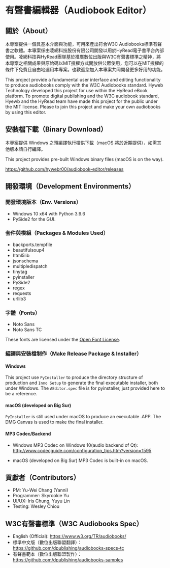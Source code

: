 # 有聲書編輯器（Audiobook Editor）

## 關於（About）

本專案提供一個具基本介面與功能，可用來產出符合W3C Audiobooks標準有聲書之軟體。本專案係由凌網科技股份有限公司開發以用於HyRead電子書平台內部使用。凌網科技與HyRead團隊基於推廣數位出版與W3C有聲書標準之精神，將本專案之相關成果與原始碼以MIT授權方式開放供公眾使用，您可以在MIT授權的條件下免費且自由地運用本專案。也歡迎您加入本專案共同開發更多好用的功能。

This project provide a fundamental user interface and editing functionality to produce audiobooks comply with the W3C Audiobooks standard. Hyweb Technology developed this project for use within the HyRead eBook platform. To promote digital publishing and the W3C audiobook standard, Hyewb and the HyRead team have made this project for the public under the MIT license. Please to join this project and make your own audiobooks by using this editor.

## 安裝檔下載（Binary Download）
本專案提供 Windows 之預編譯執行檔供下載（macOS 將於近期提供），如需其他版本請自行編譯。

This project provides pre-built Windows binary files (macOS is on the way).

https://github.com/hywebr00/audiobook-editor/releases

## 開發環境（Development Environments）

### 開發環境版本（Env. Versions）
- Windows 10 x64 with Python 3.9.6
- PySide2 for the GUI.

### 套件與模組（Packages & Modules Used）
- backports.tempfile
- beautifulsoup4
- html5lib
- jsonschema
- multipledispatch
- tinytag
- pyinstaller
- PySide2
- regex
- requests
- urllib3

### 字體（Fonts）
- Noto Sans
- Noto Sans TC

These fonts are licensed under the <a href="https://scripts.sil.org/cms/scripts/page.php?site_id=nrsi&amp;id=OFL">Open Font License</a>.

### 編譯與安裝檔制作（Make Release Package & Installer）
#### Windows
This project use `PyInstaller` to produce the directory structure of production and `Inno Setup` to generate the final executable installer, both under Windows. 
The `AEditor.spec` file is for pyinstaller, just provided here to be a reference.

#### macOS (developed on Big Sur)
`PyInstaller` is still used under macOS to produce an executable .APP. The DMG Canvas is used to make the final installer.

#### MP3 Codec/Backend
- Windows
MP3 Codec on Windows 10(audio backend of Qt): http://www.codecguide.com/configuration_tips.htm?version=1595

- macOS (developed on Big Sur)
MP3 Codec is built-in on macOS.

## 貢獻者（Contributors）
- PM: Yu-Wei Chang (Yanni)
- Programmer: Skyrookie Yu
- UI/UX: Iris Chung, Yuyu Lin
- Testing: Wesley Chiou

## W3C有聲書標準（W3C Audiobooks Spec）
- English (Official): https://www.w3.org/TR/audiobooks/
- 標準中文版（數位出版聯盟翻譯）：https://github.com/dpublishing/audiobooks-specs-tc
- 有聲書範本（數位出版聯盟製作）：https://github.com/dpublishing/audiobooks-samples
